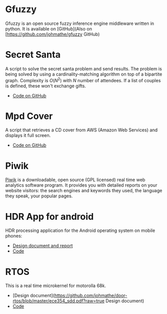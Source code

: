 # Gfuzzy

Gfuzzy is an open source fuzzy inference engine middleware written in python. It is available on [GitHub](Also on [https://github.com/johmathe/gfuzzy GitHub)

# Secret Santa

A script to solve the secret santa problem and send results. The problem is being solved by using a cardinality-matching algorithm on top of a bipartite graph. Complexity is $O(N^2)$ with $N$ number of attendees. If a list of couples is defined, these won't exchange gifts.

- [Code on GitHub](https://github.com/johmathe/SecretSanta)


# Mpd Cover

A script that retrieves a CD cover from AWS (Amazon Web Services) and displays it full screen.

- [Code on GitHub](https://github.com/johmathe/Mpd-Cover)

# Piwik

[Piwik](http://piwik.org) is a downloadable, open source (GPL licensed) real time web analytics software program. It provides you with detailed reports on your website visitors: the search engines and keywords they used, the language they speak, your popular pages.

# HDR App for android

HDR processing application for the Android operating system on mobile phones:

- [Design document and report](https://github.com/johmathe/androidhdr/blob/master/docs/report.pdf?raw=true)
- [Code](https://github.com/johmathe/androidhdr)

# RTOS

This is a real time microkernel for motorolla 68k.

- [Design document](https://github.com/johmathe/door-rtos/blob/master/ece354_sdd.pdf?raw=true Design document)
- [Code](https://github.com/johmathe/door-rtos)

